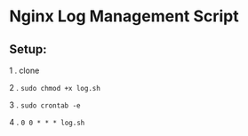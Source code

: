 # Nginx Log Management Script

## Setup:

1 . clone

2 . `sudo chmod +x log.sh`

3 . `sudo crontab -e`

4 . `0 0 * * * log.sh`
